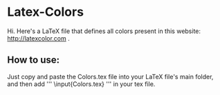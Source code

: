 # Latex-Colors
Hi. Here's a LaTeX file that defines all colors present in this website: http://latexcolor.com .

## How to use:

Just copy and paste the Colors.tex file into your LaTeX file's main folder, and then add ''' \input{Colors.tex} ''' in your tex file.
